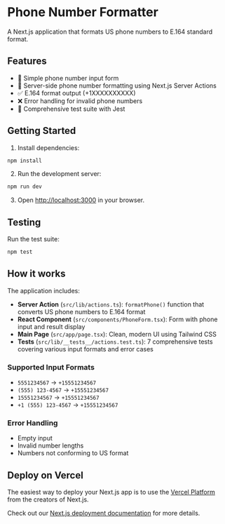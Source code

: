 # Phone Number Formatter

A Next.js application that formats US phone numbers to E.164 standard format.

## Features

- 📱 Simple phone number input form
- 🔄 Server-side phone number formatting using Next.js Server Actions
- ✅ E.164 format output (+1XXXXXXXXXX)
- ❌ Error handling for invalid phone numbers
- 🧪 Comprehensive test suite with Jest

## Getting Started

1. Install dependencies:
```bash
npm install
```

2. Run the development server:
```bash
npm run dev
```

3. Open [http://localhost:3000](http://localhost:3000) in your browser.

## Testing

Run the test suite:
```bash
npm test
```

## How it works

The application includes:

- **Server Action** (`src/lib/actions.ts`): `formatPhone()` function that converts US phone numbers to E.164 format
- **React Component** (`src/components/PhoneForm.tsx`): Form with phone input and result display
- **Main Page** (`src/app/page.tsx`): Clean, modern UI using Tailwind CSS
- **Tests** (`src/lib/__tests__/actions.test.ts`): 7 comprehensive tests covering various input formats and error cases

### Supported Input Formats

- `5551234567` → `+15551234567`
- `(555) 123-4567` → `+15551234567`
- `15551234567` → `+15551234567`
- `+1 (555) 123-4567` → `+15551234567`

### Error Handling

- Empty input
- Invalid number lengths
- Numbers not conforming to US format

## Deploy on Vercel

The easiest way to deploy your Next.js app is to use the [Vercel Platform](https://vercel.com/new?utm_medium=default-template&filter=next.js&utm_source=create-next-app&utm_campaign=create-next-app-readme) from the creators of Next.js.

Check out our [Next.js deployment documentation](https://nextjs.org/docs/app/building-your-application/deploying) for more details.
